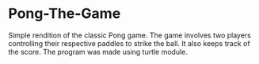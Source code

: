 # Pong-The-Game
Simple rendition of the classic Pong game. The game involves two players controlling their respective paddles to strike the ball. It also keeps track of the score. The program was made using turtle module.
